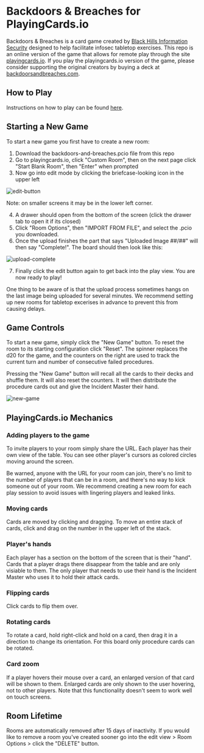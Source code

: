 # Backdoors & Breaches for PlayingCards.io

Backdoors & Breaches is a card game created by [Black Hills Information Security](https://www.blackhillsinfosec.com) designed to help facilitate infosec tabletop exercises. This repo is an online version of the game that allows for remote play through the site [playingcards.io](https://www.playingcards.io). If you play the playingcards.io version of the game, please consider supporting the original creators by buying a deck at [backdoorsandbreaches.com](https://www.backdoorsandbreaches.com).

## How to Play

Instructions on how to play can be found [here](https://www.blackhillsinfosec.com/wp-content/uploads/2020/05/BB-Visual-Guide-PRINT.pdf).

## Starting a New Game

To start a new game you first have to create a new room:
1. Download the backdoors-and-breaches.pcio file from this repo
2. Go to playingcards.io, click "Custom Room", then on the next page click "Start Blank Room", then "Enter" when prompted
3. Now go into edit mode by clicking the briefcase-looking icon in the upper left

![edit-button](https://user-images.githubusercontent.com/5123416/109735324-3206b080-7b88-11eb-8253-a59fd5593b3a.png)

Note: on smaller screens it may be in the lower left corner.

4. A drawer should open from the bottom of the screen (click the drawer tab to open it if its closed)
5. Click "Room Options", then "IMPORT FROM FILE", and select the .pcio you downloaded.
6. Once the upload finishes the part that says "Uploaded Image ##/##" will then say "Complete!". The board should then look like this:

![upload-complete](https://user-images.githubusercontent.com/5123416/109736639-4e0b5180-7b8a-11eb-8242-0966108a429e.png)

7. Finally click the edit button again to get back into the play view. You are now ready to play!

One thing to be aware of is that the upload process sometimes hangs on the last image being uploaded for several minutes. We recommend setting up new rooms for tabletop excerises in advance to prevent this from causing delays.

## Game Controls

To start a new game, simply click the "New Game" button. To reset the room to its starting configuration click "Reset". The spinner replaces the d20 for the game, and the counters on the right are used to track the current turn and number of consecutive failed procedures.

Pressing the "New Game" button will recall all the cards to their decks and shuffle them. It will also reset the counters. It will then distribute the procedure cards out and give the Incident Master their hand.

![new-game](https://user-images.githubusercontent.com/5123416/109738339-439e8700-7b8d-11eb-8969-a0596e86c019.gif)

## PlayingCards.io Mechanics

### Adding players to the game

To invite players to your room simply share the URL. Each player has their own view of the table. You can see other player's cursors as colored circles moving around the screen.

Be warned, anyone with the URL for your room can join, there's no limit to the number of players that can be in a room, and there's no way to kick someone out of your room. We recommend creating a new room for each play session to avoid issues with lingering players and leaked links.

### Moving cards

Cards are moved by clicking and dragging. To move an entire stack of cards, click and drag on the number in the upper left of the stack.

### Player's hands

Each player has a section on the bottom of the screen that is their "hand". Cards that a player drags there disappear from the table and are only visiable to them. The only player that needs to use their hand is the Incident Master who uses it to hold their attack cards.

### Flipping cards

Click cards to flip them over.

### Rotating cards

To rotate a card, hold right-click and hold on a card, then drag it in a direction to change its orientation. For this board only procedure cards can be rotated.

### Card zoom

If a player hovers their mouse over a card, an enlarged version of that card will be shown to them. Enlarged cards are only shown to the user hovering, not to other players. Note that this functionality doesn't seem to work well on touch screens.

## Room Lifetime

Rooms are automatically removed after 15 days of inactivity. If you would like to remove a room you've created sooner go into the edit view > Room Options > click the "DELETE" button.

